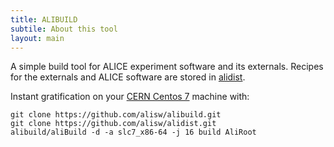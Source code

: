 ```yaml
---
title: ALIBUILD
subtile: About this tool
layout: main
---
```


A simple build tool for ALICE experiment software and its externals. Recipes
for the externals and ALICE software are stored in
[alidist](https://github.com/alisw/alidist).

Instant gratification on your [CERN Centos 7](http://linux.web.cern.ch/linux/centos7/) machine with:

    git clone https://github.com/alisw/alibuild.git
    git clone https://github.com/alisw/alidist.git
    alibuild/aliBuild -d -a slc7_x86-64 -j 16 build AliRoot
